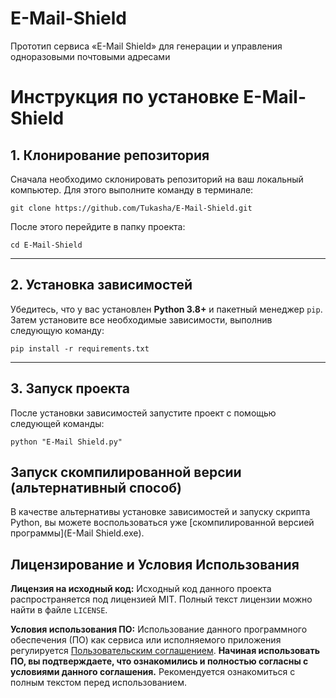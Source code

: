 # E-Mail-Shield
Прототип сервиса «E-Mail Shield» для генерации и управления одноразовыми почтовыми адресами

# Инструкция по установке E-Mail-Shield

## 1. Клонирование репозитория
Сначала необходимо склонировать репозиторий на ваш локальный компьютер. Для этого выполните команду в терминале:

```
git clone https://github.com/Tukasha/E-Mail-Shield.git
```


После этого перейдите в папку проекта:

```
cd E-Mail-Shield
```



---

## 2. Установка зависимостей
Убедитесь, что у вас установлен **Python 3.8+** и пакетный менеджер `pip`. Затем установите все необходимые зависимости, выполнив следующую команду:

```
pip install -r requirements.txt
```


---

## 3. Запуск проекта
После установки зависимостей запустите проект с помощью следующей команды:

```
python "E-Mail Shield.py"
```

## Запуск скомпилированной версии (альтернативный способ)

В качестве альтернативы установке зависимостей и запуску скрипта Python, вы можете воспользоваться уже [скомпилированной версией программы](E-Mail Shield.exe).

## Лицензирование и Условия Использования

**Лицензия на исходный код:**
Исходный код данного проекта распространяется под лицензией MIT. Полный текст лицензии можно найти в файле `LICENSE`.

**Условия использования ПО:**
Использование данного программного обеспечения (ПО) как сервиса или исполняемого приложения регулируется [Пользовательским соглашением](USER_AGREEMENT.md). **Начиная использовать ПО, вы подтверждаете, что ознакомились и полностью согласны с условиями данного соглашения.** 
Рекомендуется ознакомиться с полным текстом перед использованием.
